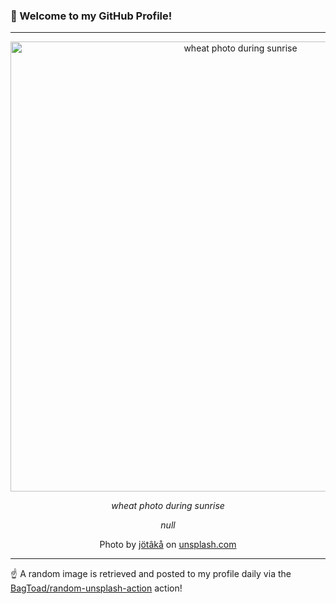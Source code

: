 ### 👋 Welcome to my GitHub Profile!

----

<div align="center">
  <img width="720" src="https://images.unsplash.com/photo-1533634923031-5ddbd8505b92?crop=entropy&cs=tinysrgb&fit=max&fm=jpg&ixid=M3w1NTI0OTR8MHwxfHJhbmRvbXx8fHx8fHx8fDE3MDcyODYxMjV8&ixlib=rb-4.0.3&q=80&w=1080" alt="wheat photo during sunrise">
  
  <em>wheat photo during sunrise</em>
  
  <em>null</em>
  
  Photo by [jötâkå](https://pragmart.wordpress.com) on [unsplash.com](https://unsplash.com/)
</div>

----

☝️ A random image is retrieved and posted to my profile daily via the [BagToad/random-unsplash-action](https://github.com/BagToad/random-unsplash-action) action!
